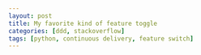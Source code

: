 ```yaml
---
layout: post
title: My favorite kind of feature toggle
categories: [ddd, stackoverflow]
tags: [python, continuous delivery, feature switch]
---
```

